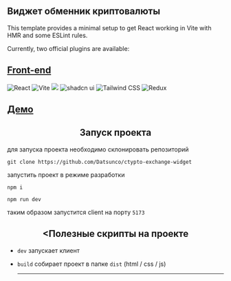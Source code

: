 ## Виджет обменник криптовалюты

This template provides a minimal setup to get React working in Vite with HMR and some ESLint rules.

Currently, two official plugins are available:

## [Front-end](https://github.com/Datsunco/ctypto-exchange-widget)
  
![React](https://img.shields.io/badge/React-20232A?style=for-the-badge&logo=react&logoColor=61DAFB)
![Vite](https://img.shields.io/badge/vite-%23646CFF.svg?style=for-the-badge&logo=vite&logoColor=white)
![](https://img.shields.io/badge/TypeScript-007ACC?style=for-the-badge&logo=typescript&logoColor=white)
![shadcn ui](https://img.shields.io/badge/shadcn_ui-black?style=for-the-badge&logo=shadcnui&logoColor=white)
![Tailwind CSS](https://img.shields.io/badge/Tailwind-blue?style=for-the-badgelogo=tailwindcsslogoColor=white)
![Redux](https://img.shields.io/badge/Redux-593D88?style=for-the-badge&logo=redux&logoColor=white)

## [Демо](https://github.com/Datsunco/ctypto-exchange-widget)



<h2 align="center">Запуск проекта</h2>

для запуска проекта необходимо склонировать репозиторий

```
git clone https://github.com/Datsunco/ctypto-exchange-widget
```

запустить проект в режиме разработки

```node
npm i

npm run dev
```

таким образом запустится client на порту `5173`


<h2 align="center"><Полезные скрипты на проекте</h2>

- `dev` запускает клиент
- `build` собирает проект в папке `dist` (html / css / js)

  ___
